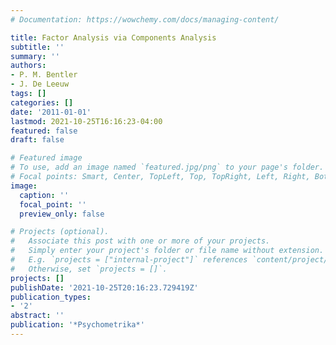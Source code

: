 ```yaml
---
# Documentation: https://wowchemy.com/docs/managing-content/

title: Factor Analysis via Components Analysis
subtitle: ''
summary: ''
authors:
- P. M. Bentler
- J. De Leeuw
tags: []
categories: []
date: '2011-01-01'
lastmod: 2021-10-25T16:16:23-04:00
featured: false
draft: false

# Featured image
# To use, add an image named `featured.jpg/png` to your page's folder.
# Focal points: Smart, Center, TopLeft, Top, TopRight, Left, Right, BottomLeft, Bottom, BottomRight.
image:
  caption: ''
  focal_point: ''
  preview_only: false

# Projects (optional).
#   Associate this post with one or more of your projects.
#   Simply enter your project's folder or file name without extension.
#   E.g. `projects = ["internal-project"]` references `content/project/deep-learning/index.md`.
#   Otherwise, set `projects = []`.
projects: []
publishDate: '2021-10-25T20:16:23.729419Z'
publication_types:
- '2'
abstract: ''
publication: '*Psychometrika*'
---
```

